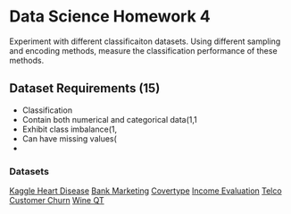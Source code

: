 # Data Science Homework 4
Experiment with different classificaiton datasets.
Using different sampling and encoding methods, measure the 
classification performance of these methods.

## Dataset Requirements (15)
- Classification
- Contain both numerical and categorical data(1,1
- Exhibit class imbalance(1, 
- Can have missing values(
- 

### Datasets
[Kaggle Heart Disease](https://www.kaggle.com/datasets/kamilpytlak/personal-key-indicators-of-heart-disease)
[Bank Marketing](https://archive.ics.uci.edu/ml/datasets/bank+marketing)
[Covertype](https://www.kaggle.com/datasets/impapan/forest-covertype-dataset)
[Income Evaluation](https://www.kaggle.com/lodetomasi1995/income‐classification)
[Telco Customer Churn](https://www.kaggle.com/datasets/blastchar/telco-customer-churn)
[Wine QT](https://archive.ics.uci.edu/ml/datasets/Wine+Quality)
